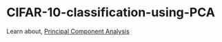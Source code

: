 # CIFAR-10-classification-using-PCA

Learn about,
[Principal Component Analysis](https://github.com/rjnp2/Data-Science/blob/main/tutorial/6.%20Machine%20Learning/7.%20Dimensionality%20reduction/PCA/readme.md)
